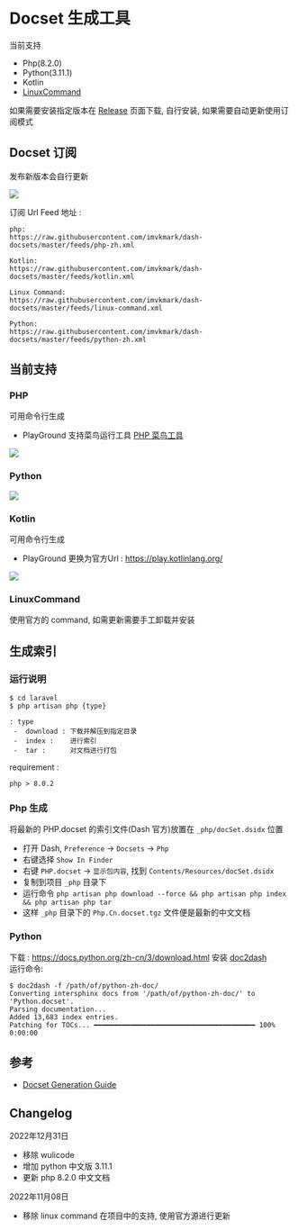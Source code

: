# Docset 生成工具

当前支持 
- Php(8.2.0)
- Python(3.11.1)
- Kotlin
- [LinuxCommand](https://github.com/jaywcjlove/linux-command)

如果需要安装指定版本在 [Release](https://github.com/imvkmark/dash-docsets/releases) 页面下载, 自行安装, 如果需要自动更新使用订阅模式

## Docset 订阅

发布新版本会自行更新

![](./laravel/resources/images/feed.png)

订阅 Url Feed 地址 :
```
php: 
https://raw.githubusercontent.com/imvkmark/dash-docsets/master/feeds/php-zh.xml

Kotlin:
https://raw.githubusercontent.com/imvkmark/dash-docsets/master/feeds/kotlin.xml

Linux Command:
https://raw.githubusercontent.com/imvkmark/dash-docsets/master/feeds/linux-command.xml

Python:
https://raw.githubusercontent.com/imvkmark/dash-docsets/master/feeds/python-zh.xml
```


## 当前支持

### PHP

可用命令行生成

- PlayGround 支持菜鸟运行工具 [PHP 菜鸟工具](https://c.runoob.com/compile/1/)

![](./laravel/resources/images/php-run.png)

### Python

![](./laravel/resources/images/python-run.png)

### Kotlin

可用命令行生成

- PlayGround 更换为官方Url : https://play.kotlinlang.org/

![](./laravel/resources/images/kotlin-run.png)

### LinuxCommand

使用官方的 command, 如需更新需要手工卸载并安装


## 生成索引

### 运行说明

```
$ cd laravel
$ php artisan php {type}

: type
 -  download : 下载并解压到指定目录
 -  index :    进行索引
 -  tar :      对文档进行打包
```

requirement :

```
php > 8.0.2
```

### Php 生成

将最新的 PHP.docset 的索引文件(Dash 官方)放置在 `_php/docSet.dsidx` 位置

- 打开 Dash, `Preference` -> `Docsets` -> `Php`
- 右键选择 `Show In Finder`
- 右键 `PHP.docset` -> `显示包内容`, 找到 `Contents/Resources/docSet.dsidx`
- 复制到项目 `_php` 目录下
- 运行命令 `php artisan php download --force && php artisan php index && php artisan php tar`
- 这样 `_php` 目录下的 `Php.Cn.docset.tgz` 文件便是最新的中文文档

### Python

下载 : https://docs.python.org/zh-cn/3/download.html
安装 [doc2dash](https://pypi.org/project/doc2dash/)  
运行命令:

```
$ doc2dash -f /path/of/python-zh-doc/
Converting intersphinx docs from '/path/of/python-zh-doc/' to 'Python.docset'.
Parsing documentation...
Added 13,683 index entries.
Patching for TOCs... ━━━━━━━━━━━━━━━━━━━━━━━━━━━━━━━━━━━━━━━━ 100% 0:00:00
```

## 参考

- [Docset Generation Guide](https://kapeli.com/docsets)

## Changelog

2022年12月31日

- 移除 wulicode
- 增加 python 中文版 3.11.1
- 更新 php 8.2.0 中文文档

2022年11月08日

- 移除 linux command 在项目中的支持, 使用官方源进行更新

